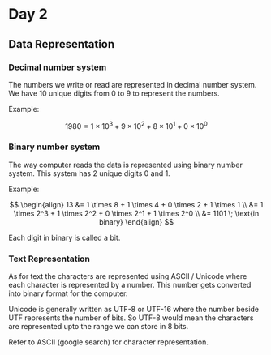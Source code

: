 # Day 2

## Data Representation

### Decimal number system

The numbers we write or read are represented in decimal number system. We have 10 unique digits from 0 to 9 to represent the numbers.

Example:

$$
1980 = 1 \times 10^3 + 9 \times 10^2 + 8 \times 10^1 + 0 \times 10^0
$$

### Binary number system

The way computer reads the data is represented using binary number system. This system has 2 unique digits 0 and 1.

Example:

$$
\begin{align}
   13 &= 1 \times 8 + 1 \times 4 + 0 \times 2 + 1 \times 1 \\
   &= 1 \times 2^3 + 1 \times 2^2 + 0 \times 2^1 + 1 \times 2^0 \\
   &= 1101 \; \text{in binary}  
\end{align}
$$

Each digit in binary is called a bit.

### Text Representation

As for text the characters are represented using ASCII / Unicode where each character is represented by a number. This number gets converted into binary format for the computer.

Unicode  is generally written as UTF-8 or UTF-16 where the number beside UTF represents the number of bits. So UTF-8 would mean the characters are represented upto the range we can store in 8 bits.

Refer to ASCII (google search) for character representation.
